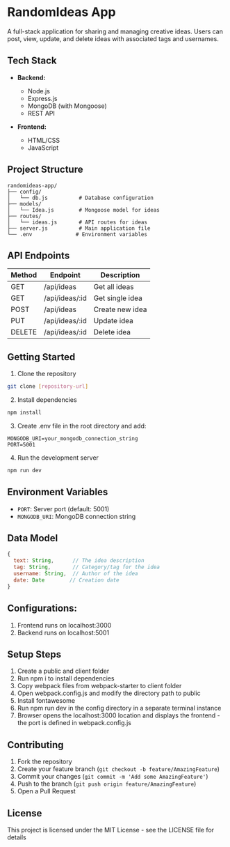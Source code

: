 # RandomIdeas App

A full-stack application for sharing and managing creative ideas. Users can post, view, update, and delete ideas with associated tags and usernames.

## Tech Stack

- **Backend:**

  - Node.js
  - Express.js
  - MongoDB (with Mongoose)
  - REST API

- **Frontend:**
  - HTML/CSS
  - JavaScript

## Project Structure

```
randomideas-app/
├── config/
│   └── db.js          # Database configuration
├── models/
│   └── Idea.js        # Mongoose model for ideas
├── routes/
│   └── ideas.js       # API routes for ideas
├── server.js          # Main application file
└── .env              # Environment variables
```

## API Endpoints

| Method | Endpoint       | Description     |
| ------ | -------------- | --------------- |
| GET    | /api/ideas     | Get all ideas   |
| GET    | /api/ideas/:id | Get single idea |
| POST   | /api/ideas     | Create new idea |
| PUT    | /api/ideas/:id | Update idea     |
| DELETE | /api/ideas/:id | Delete idea     |

## Getting Started

1. Clone the repository

```bash
git clone [repository-url]
```

2. Install dependencies

```bash
npm install
```

3. Create .env file in the root directory and add:

```
MONGODB_URI=your_mongodb_connection_string
PORT=5001
```

4. Run the development server

```bash
npm run dev
```

## Environment Variables

- `PORT`: Server port (default: 5001)
- `MONGODB_URI`: MongoDB connection string

## Data Model

```javascript
{
  text: String,      // The idea description
  tag: String,       // Category/tag for the idea
  username: String,  // Author of the idea
  date: Date        // Creation date
}
```

## Configurations:

1. Frontend runs on localhost:3000
2. Backend runs on localhost:5001

## Setup Steps

1. Create a public and client folder
2. Run npm i to install dependencies
3. Copy webpack files from webpack-starter to client folder
4. Open webpack.config.js and modify the directory path to public
5. Install fontawesome
6. Run npm run dev in the config directory in a separate terminal instance
7. Browser opens the localhost:3000 location and displays the frontend - the port is defined in webpack.config.js

## Contributing

1. Fork the repository
2. Create your feature branch (`git checkout -b feature/AmazingFeature`)
3. Commit your changes (`git commit -m 'Add some AmazingFeature'`)
4. Push to the branch (`git push origin feature/AmazingFeature`)
5. Open a Pull Request

## License

This project is licensed under the MIT License - see the LICENSE file for details

